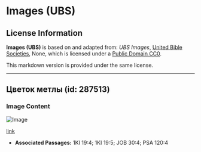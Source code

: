 # Images (UBS)

## License Information

**Images (UBS)** is based on and adapted from: _UBS Images_, [United Bible Societies](https://unitedbiblesocieties.org/), None, which is licensed under a [Public Domain CC0](https://creativecommons.org/public-domain/cc0/).

This markdown version is provided under the same license.



--------------------------------

## Цветок метлы (id: 287513)

### Image Content

![Image](https://cdn.aquifer.bible/aquifer-content/resources/Media/WEB-0092_broomflower.jpg)

[link](https://cdn.aquifer.bible/aquifer-content/resources/Media/WEB-0092_broomflower.jpg)

* **Associated Passages:** 1KI 19:4; 1KI 19:5; JOB 30:4; PSA 120:4

